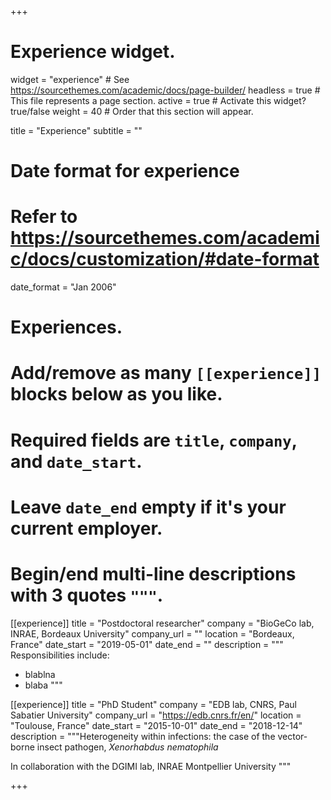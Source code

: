+++
# Experience widget.
widget = "experience"  # See https://sourcethemes.com/academic/docs/page-builder/
headless = true  # This file represents a page section.
active = true  # Activate this widget? true/false
weight = 40  # Order that this section will appear.

title = "Experience"
subtitle = ""

# Date format for experience
#   Refer to https://sourcethemes.com/academic/docs/customization/#date-format
date_format = "Jan 2006"

# Experiences.
#   Add/remove as many `[[experience]]` blocks below as you like.
#   Required fields are `title`, `company`, and `date_start`.
#   Leave `date_end` empty if it's your current employer.
#   Begin/end multi-line descriptions with 3 quotes `"""`.
[[experience]]
  title = "Postdoctoral researcher"
  company = "BioGeCo lab, INRAE, Bordeaux University"
  company_url = ""
  location = "Bordeaux, France"
  date_start = "2019-05-01"
  date_end = ""
  description = """
  Responsibilities include:
  
  * blablna
  * blaba
  """

[[experience]]
  title = "PhD Student"
  company = "EDB lab, CNRS, Paul Sabatier University"
  company_url = "https://edb.cnrs.fr/en/"
  location = "Toulouse, France"
  date_start = "2015-10-01"
  date_end = "2018-12-14"
  description = """Heterogeneity within infections: the case of the vector-borne insect pathogen, *Xenorhabdus nematophila* 
  
  In collaboration with the DGIMI lab, INRAE Montpellier University 
  """

+++
